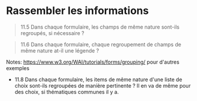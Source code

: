 <!-- .slide: class="with-code-bg-dark" -->

# Rassembler les informations

> 11.5 Dans chaque formulaire, les champs de même nature sont-ils regroupés, si nécessaire ?

> 11.6 Dans chaque formulaire, chaque regroupement de champs de même nature at-il une légende ?

Notes:
https://www.w3.org/WAI/tutorials/forms/grouping/ pour d'autres exemples
* 11.8 Dans chaque formulaire, les items de même nature d'une liste de choix sont-ils regroupées de manière pertinente ?
Il en va de même pour des choix, si thématiques communes il y a.
